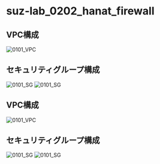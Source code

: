 suz-lab_0202_hanat_firewall
========

VPC構成
--------
![0101_VPC](https://cacoo.com/diagrams/c9AfWIgKpSO15Sy7-08C3B.png)

セキュリティグループ構成
--------
![0101_SG](https://cacoo.com/diagrams/c9AfWIgKpSO15Sy7-99C7B.png)
![0101_SG](https://cacoo.com/diagrams/c9AfWIgKpSO15Sy7-7A316.png)

VPC構成
--------
![0101_VPC](https://cacoo.com/diagrams/c9AfWIgKpSO15Sy7-95ECD.png)

セキュリティグループ構成
--------
![0101_SG](https://cacoo.com/diagrams/c9AfWIgKpSO15Sy7-75C21.png)
![0101_SG](https://cacoo.com/diagrams/c9AfWIgKpSO15Sy7-43958.png)


